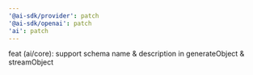 ```yaml
---
'@ai-sdk/provider': patch
'@ai-sdk/openai': patch
'ai': patch
---
```


feat (ai/core): support schema name & description in generateObject & streamObject
